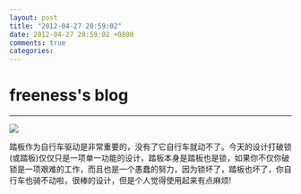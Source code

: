 ```yaml
---
layout: post
title: "2012-04-27 20:59:02"
date: 2012-04-27 20:59:02 +0800
comments: true
categories: 
---
```


# freeness's blog

----------

![](http://okqmqrbgo.bkt.clouddn.com/201204272059021.jpg)

>
踏板作为自行车驱动是非常重要的，没有了它自行车就动不了。今天的设计打破锁(或踏板)仅仅只是一项单一功能的设计，踏板本身是踏板也是锁，如果你不仅你破锁是一项艰难的工作，而且也是一个愚蠢的努力，因为锁坏了，踏板也坏了，你自行车也骑不动啦，很棒的设计，但是个人觉得使用起来有点麻烦!